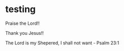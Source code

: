 # testing

Praise the Lord!!

Thank you Jesus!!

The Lord is my Shepered, I shall not want - Psalm 23:1
